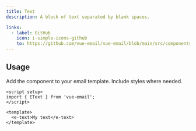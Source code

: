 ```yaml
---
title: Text
description: A block of text separated by blank spaces.

links:
  - label: GitHub
    icon: i-simple-icons-github
    to: https://github.com/vue-email/vue-email/blob/main/src/components/EText.vue
---
```


## Usage
Add the component to your email template. Include styles where needed.

```vue
<script setup>
import { EText } from 'vue-email';
</script>

<template>
  <e-text>My text</e-text>
</template>
```
